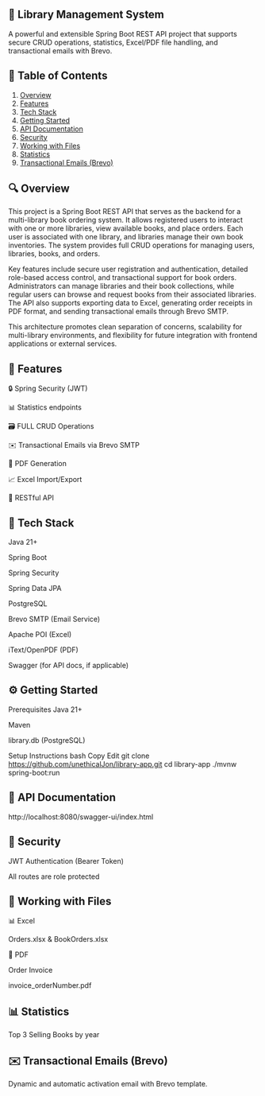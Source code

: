 ## 📘 Library Management System

A powerful and extensible Spring Boot REST API project that supports secure CRUD operations, statistics, Excel/PDF file handling, and transactional emails with Brevo.

## 📄 Table of Contents
1. [Overview](#overview)
2. [Features](#features)
3. [Tech Stack](#tech-stack)
4. [Getting Started](#getting-started)
5. [API Documentation](#api-documentation)
6. [Security](#security)
7. [Working with Files](#working-with-files)
8. [Statistics](#statistics)
9. [Transactional Emails (Brevo)](#transactional-emails-brevo)

##  🔍 Overview

This project is a Spring Boot REST API that serves as the backend for a multi-library book ordering system. It allows registered users to interact with one or more libraries, view available books, and place orders. Each user is associated with one library, and libraries manage their own book inventories. The system provides full CRUD operations for managing users, libraries, books, and orders.

Key features include secure user registration and authentication, detailed role-based access control, and transactional support for book orders. Administrators can manage libraries and their book collections, while regular users can browse and request books from their associated libraries. The API also supports exporting data to Excel, generating order receipts in PDF format, and sending transactional emails through Brevo SMTP.

This architecture promotes clean separation of concerns, scalability for multi-library environments, and flexibility for future integration with frontend applications or external services.

##  🚀 Features

🔒 Spring Security (JWT)

📊 Statistics endpoints

🗃 FULL CRUD Operations 

✉️ Transactional Emails via Brevo SMTP

📄 PDF Generation

📈 Excel Import/Export

📡 RESTful API

##  🧰 Tech Stack

Java 21+

Spring Boot

Spring Security

Spring Data JPA

PostgreSQL

Brevo SMTP (Email Service)

Apache POI (Excel)

iText/OpenPDF (PDF)

Swagger (for API docs, if applicable)

## ⚙️ Getting Started
Prerequisites
Java 21+

Maven

library.db (PostgreSQL)

Setup Instructions
bash
Copy
Edit
git clone https://github.com/unethicalJon/library-app.git
cd library-app
./mvnw spring-boot:run

## 📡 API Documentation
http://localhost:8080/swagger-ui/index.html

## 🔐 Security

JWT Authentication (Bearer Token)

All routes are role protected

## 📁 Working with Files
📊 Excel

Orders.xlsx & BookOrders.xlsx

📄 PDF

Order Invoice 

invoice_orderNumber.pdf

## 📊 Statistics

Top 3 Selling Books by year

## ✉️ Transactional Emails (Brevo)

Dynamic and automatic activation email with Brevo template.

